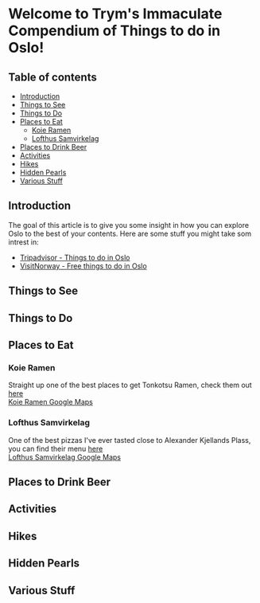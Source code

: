 <!-- Version 1.0  -->
# Welcome to Trym's Immaculate Compendium of Things to do in Oslo!
## Table of contents
  - [Introduction](#introduction)
  - [Things to See](#things-to-see)
  - [Things to Do](#things-to-do)
  - [Places to Eat](#places-to-eat)
    - [Koie Ramen](#koie-ramen)
    - [Lofthus Samvirkelag](#lofthus-samvirkelag)
  - [Places to Drink Beer](#places-to-drink-beer)
  - [Activities](#activities)
  - [Hikes](#hikes)
  - [Hidden Pearls](#hidden-pearls)
  - [Various Stuff](#various-stuff)

## Introduction
The goal of this article is to give you some insight in how you can explore Oslo to the best of your contents.
Here are some stuff you might take som intrest in:
* [Tripadvisor - Things to do in Oslo](https://www.tripadvisor.com/Attractions-g190479-Activities-Oslo_Eastern_Norway.html)
* [VisitNorway - Free things to do in Oslo](https://www.visitnorway.com/places-to-go/eastern-norway/oslo/free-things-to-do/)

## Things to See

###

## Things to Do

###
## Places to Eat

### Koie Ramen
Straight up one of the best places to get Tonkotsu Ramen, check them out [here](https://koieramen.no/) \
[Koie Ramen Google Maps](https://maps.app.goo.gl/hUtsCwYi1tgWcT9d9)

### Lofthus Samvirkelag
One of the best pizzas I've ever tasted close to Alexander Kjellands Plass, you can find their menu [here](https://www.lofthussamvirkelag.no/) \
[Lofthus Samvirkelag Google Maps](https://maps.app.goo.gl/98BPhhYMqSeqGWSV7)

## Places to Drink Beer

###

## Activities

###

## Hikes

###

## Hidden Pearls

###
## Various Stuff

### 
